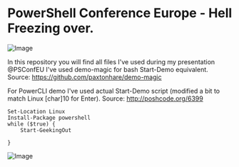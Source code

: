 # PowerShell Conference Europe - Hell Freezing over.
![Image](http://becomelotr.cloudapp.net/bartekb/hellfreeze/raw/master/HellFreezingHania.png)

In this repository you will find all files I've used during my presentation @PSConfEU
I've used demo-magic for bash Start-Demo equivalent.
Source: https://github.com/paxtonhare/demo-magic

For PowerCLI demo I've used actual Start-Demo script (modified a bit to match Linux [char]10 for Enter).
Source: http://poshcode.org/6399

```
Set-Location Linux
Install-Package powershell
while ($true) {
    Start-GeekingOut

}
```

![Image](http://becomelotr.cloudapp.net/bartekb/hellfreeze/raw/master/HellFreezingPawel.png)